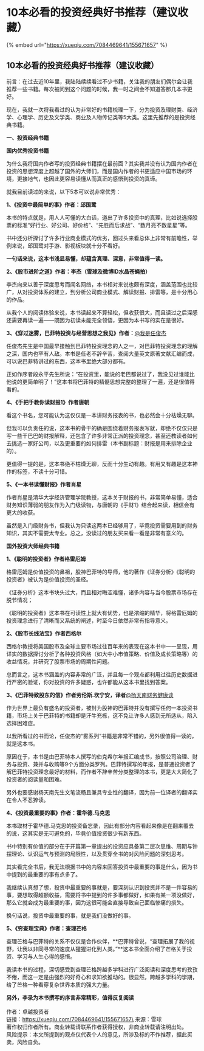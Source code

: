 # 10本必看的投资经典好书推荐（建议收藏）

{% embed url="https://xueqiu.com/7084469641/155671657" %}



## 10本必看的投资经典好书推荐（建议收藏）

前言：在过去近10年里，我陆陆续续看过不少书籍，关注我的朋友们偶尔会让我推荐一些书籍。每次被问到这个问题的时候，我一时之间会不知道答那几本书更好。

现在，我就一次将我看过的认为非常好的书籍梳理一下，分为投资及理财类、经济学、心理学、历史及文学类、商业及人物传记类等5大类。这里先推荐的是投资经典书籍。

**一、投资经典书籍**

**国内优秀投资书籍**

为什么我将国内作者写的投资经典书籍摆在最前面？其实我并没有认为国内作者在投资的思想深度上超越了国外的大师们，而是国内作者的书更适应中国市场的环境，更接地气，也因此更容易读懂从而真正的感悟到投资的真谛。

就我目前读过的来说，以下5本可以说非常优秀：

**1、《投资中最简单的事》作者：邱国鹭**

本书的特点就是，用人人可懂的大白话，道出了许多投资中的真理，比如说选择股票的标准“好行业、好公司、好价格”、“先胜而后求战”、“数月亮不数星星”等。

书中还分析探讨了许多行业商业模式的优劣，回过头来看总体上非常有前瞻性，举例来说，邱国鹭对手游、影视板块就十分不看好。

**一句话来说，这本书浅显易懂，却蕴含真理、深意，非常值得一读。**

**2、《股市进阶之道》作者：李杰（雪球及微博ID水晶苍蝇拍）**

李杰向来以善于深度思考而闻名网络，本书相对来说也颇有深度，涵盖范围也比较广，从对投资体系的建立，到分析公司商业模式、解读财报、排雷等，是十分用心的作品。

从我个人的阅读体验来说，本书读起来不算轻松，但收获很大，而且读过之后深感还需要再读一遍——既因为初读未能完全领悟，更因为本书写的实在是很好。

**3、《穿过迷雾，巴菲特投资与经营思想之我见》作者：**[@我是任俊杰](http://xueqiu.com/n/%E6%88%91%E6%98%AF%E4%BB%BB%E4%BF%8A%E6%9D%B0)

任俊杰先生是中国最早接触到巴菲特投资理念的人之一，对巴菲特投资理念的理解之深，国内也罕有人敌。本书是任老不辞辛苦，查阅大量英文原著文献汇编而成，可以说巴菲特讲过的东西，这本书里绝大部分都有。

正如作序者段永平先生所说：“在投资里，能说的老巴都说过了，我没见过谁能比他说的更简单明了！”这本书将巴菲特的精髓思想完整的整理了一遍，还是很值得看的。

**4、《手把手教你读财报1》作者唐朝**

看这个书名，您可能认为这仅仅是一本讲财务报表的书，也必然会十分枯燥无聊。

但我可以负责任的说，这本书的骨干的确是围绕着财务报表写就，却绝不仅仅只是写一些干巴巴的财报解释，还包含了许多非常正派的投资理念，甚至还教读者如何去挑选一家好公司，以及更重要的如何排雷（本书副标题：财报是用来排除企业的）。

更值得一提的是，这本书绝不枯燥无聊，反而十分生动有趣。有用又有趣是这本神作的标签，不读十分可惜。

**5、《一本书读懂财报》作者肖星**

作者肖星是清华大学经济管理学院教授，这本关于财报的书，非常简单易懂，适合财务知识薄弱的朋友作为入门级读物，与唐朝的《手财1》结合起来读，相信会有更大的收获。

虽然是入门级财务书，但我认为只读这两本已经够用了，毕竟投资需要用到的财务知识，其实不需要太专业。总之，没读过的朋友买来看一看是非常有意义的。

**国外投资大师经典书籍**

**1、《聪明的投资者》作者格雷厄姆**

格雷厄姆是价值投资的鼻祖，股神巴菲特的导师，他的著作《证券分析》《聪明的投资者》被认为是价值投资的圣经。

《证券分析》这本书块头过大，而且相对晦涩难懂，诸多内容与当今股票市场存在脱节情况；

《聪明的投资者》这本书在可读性上就大有优势，也是浓缩的精华，将格雷厄姆的投资理念进行了清晰而又系统的阐述，时至今日依然非常有指导意义。

**2、《股市长线法宝》作者西格尔**

西格尔教授将美国股市及全球主要市场过往百年来的表现在这本书中一一呈现，用详实的数据探讨分析了各种投资风格（如大中小市值策略、价值及成长策略等）的收益情况，并研究了股票市场的周期性问题。

总而言之，这本书涵盖的内容非常的广泛，并且每一个观点都利用过往历史数据进行严密的验证，你对投资的许多疑惑，也许都能从这本书里找到答案。

**3、《巴菲特致股东的信》作者劳伦斯.坎宁安，译者**[@杨天南财务健康谈](http://xueqiu.com/n/%E6%9D%A8%E5%A4%A9%E5%8D%97%E8%B4%A2%E5%8A%A1%E5%81%A5%E5%BA%B7%E8%B0%88)

作为世界上最负有盛名的投资者，被封为股神的巴菲特并没有撰写任何一本投资书籍，市场上关于巴菲特的书籍却是汗牛充栋，这不免让许多人感到无所适从，陷入选择困难症。

以我所看过的书而论，任俊杰的“雾系列”书籍是非常不错的，另外很值得一读的，就是这本书。

原因在于，本书是由巴菲特本人撰写的伯克希尔年报汇编成书，按照公司治理、财务与投资、兼并与收购等9个方面分类罗列。巴菲特撰写的年报，是普通投资者了解巴菲特投资理念最好的材料，而作者不辞辛苦分类整理的本书，更是大大简化了投资者的阅读量和困难。

另外也要感谢杨天南先生文笔流畅且兼具专业性的翻译，因为前一位译者的翻译实在令人不忍猝读。

**4、《投资最重要的事》作者：霍华德.马克思**

本书取材于霍华德.马克思的投资备忘录，因此有部分内容看起来像是在翻来覆去的说，这其实是无可避免的，毕竟价值投资很少有新东西。

书中特别有价值的部分在于开篇第一章提出的投资应具备第二层次思维、周期与钟摆理论、认识运气与预测的局限性，以及贯穿全书的对风险问题的深刻思考。

其实看完全书后，我无法根据书中的内容来回答投资中最重要的事是什么，因为书中提到的最重要的事有点多了。

我继续认真想了想，投资中最重要的事就是，要深刻认识到投资并不是一件容易的事，要想取得超额收益，需要将书中提到的许多事都做好，如果有某一项没做好，那么它就会成为最重要的事，因为这很可能会直接导致自己面临惨痛的损失。

换句话说，投资中最重要的事，就是我们没做好的事。

**5、《穷查理宝典》作者：查理芒格**

查理芒格与巴菲特的关系不仅仅是合作伙伴，**巴菲特曾说，“查理拓展了我的视野，让我以非同寻常的速度从猩猩进化到人类。”**这本书全面介绍了芒格关于投资、学习与人生心得的感悟。

我读本书的过程，深切感受到查理芒格跨越多学科进行广泛阅读和深度思考的孜孜不倦，而这一定是由强烈的好奇心和求知欲推动的。很显然，跨越多学科的学期，给了芒格一种看穿复杂世界本质的强大力量。

**另外，李录为本书撰写的序言非常精彩，值得反复阅读**\
\
作者：卓越投资者\
链接：https://xueqiu.com/7084469641/155671657\
来源：雪球\
著作权归作者所有。商业转载请联系作者获得授权，非商业转载请注明出处。\
风险提示：本文所提到的观点仅代表个人的意见，所涉及标的不作推荐，据此买卖，风险自负。
